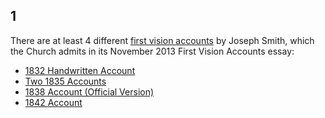 <RedTitleBar
  title="First Vision"
  subtitle="Concerns & Questions"
/>

<QuoteWithReference
  quote="Our whole strength rests on the validity of that [first] vision. It either occurred or it did not occur. If it did not, then this work is a fraud. If it did, then it is the most important and wonderful work under the heavens."
  attribution="President Gordon B. Hinkley"
  source="The Marvelous Foundation of our Faith"
  link="https://www.cesletter.org/first-vision/1"
/>

## 1

There are at least 4 different [first vision accounts](https://www.cesletter.org/first-vision) by Joseph Smith, which the Church admits in its November 2013 First Vision Accounts essay:

* [1832 Handwritten Account](https://www.cesletter.org/first-vision/3)
* [Two 1835 Accounts](https://www.cesletter.org/first-vision/4)
* [1838 Account (Official Version)](https://www.cesletter.org/first-vision/5)
* [1842 Account](https://www.cesletter.org/first-vision/6)

